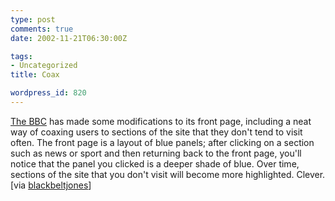 ```yaml
---
type: post
comments: true
date: 2002-11-21T06:30:00Z

tags:
- Uncategorized
title: Coax

wordpress_id: 820
---
```


[The BBC](http://www.bbc.co.uk) has made some modifications to its front page, including a neat way of coaxing users to sections of the site that they don't tend to visit often. The front page is a layout of blue panels; after clicking on a section such as news or sport and then returning back to the front page, you'll notice that the panel you clicked is a deeper shade of blue. Over time, sections of the site that you don't visit will become more highlighted. Clever. [via [blackbeltjones](http://www.blackbeltjones.com)] 
